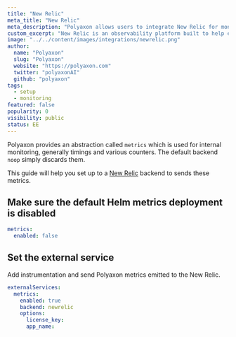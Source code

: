 ```yaml
---
title: "New Relic"
meta_title: "New Relic"
meta_description: "Polyaxon allows users to integrate New Relic for monitoring."
custom_excerpt: "New Relic is an observability platform built to help engineers create more perfect software. From monoliths to serverless, you can instrument everything, then analyze, troubleshoot, and optimize your entire software stack. All from one place."
image: "../../content/images/integrations/newrelic.png"
author:
  name: "Polyaxon"
  slug: "Polyaxon"
  website: "https://polyaxon.com"
  twitter: "polyaxonAI"
  github: "polyaxon"
tags:
  - setup
  - monitoring
featured: false
popularity: 0
visibility: public
status: EE
---
```


Polyaxon provides an abstraction called `metrics` which is used for internal monitoring, generally timings and various counters.
The default backend `noop` simply discards them.

This guide will help you set up to a [New Relic](https://www.newrelic.com/) backend to sends these metrics.

## Make sure the default Helm metrics deployment is disabled

```yaml
metrics:
  enabled: false
```

## Set the external service

Add instrumentation and send Polyaxon metrics emitted to the New Relic.

```yaml
externalServices:
  metrics:
    enabled: true
    backend: newrelic
    options:
      license_key:
      app_name:
```

